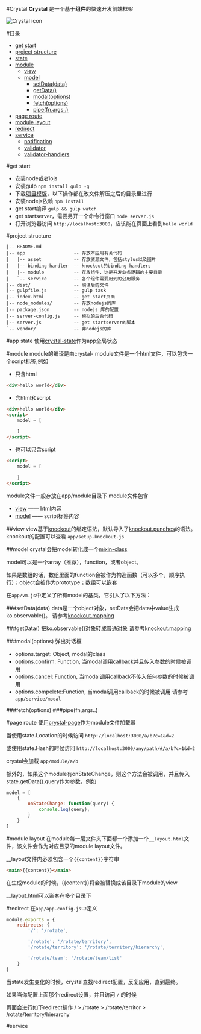 #Crystal
**Crystal** 是一个基于**组件**的快速开发前端框架

![Crystal icon](http://i2.dpfile.com/ba/crystal.jpg)

#目录
- [get start](#get-start)
- [project structure](#project-structure)
- [state](#state)
- [module](#module)
  - [view](#view)
  - [model](#model)
    - [setData(data)](#setdatadata)
    - [getData()](#setdata)
    - [modal(options)](#modaloptions)
    - [fetch(options)](#fetchoptions)
    - [pipe(fn,args..)](#pipefnargs)
- [page route](#page-route)
- [module layout](#module-layout)
- [redirect](#redirect)
- [service](#service)
  - [notification](#notification)
  - [validator](#validator)
  - [validator-handlers](#validator-handlers)

#get start
- 安装node或者iojs
- 安装gulp `npm install gulp -g`
- 下载[项目模版](https://github.com/youngjay/crystal-template/archive/master.zip)，以下操作都在改文件解压之后的目录里进行 
- 安装nodejs依赖 `npm install`
- get start编译 `gulp && gulp watch`
- get startserver，需要另开一个命令行窗口 `node server.js`
- 打开浏览器访问 `http://localhost:3000`，应该能在页面上看到`hello world`

#project structure

```
|-- README.md                      
|-- app                  -- 存放本应用有关代码
|   |-- asset            -- 存放资源文件，包括stylus以及图片
|   |-- binding-handler  -- knockout的binding handlers
|   |-- module           -- 存放组件，这是开发业务逻辑的主要目录
|   `-- service          -- 各个组件需要用到的公用服务
|-- dist/                -- 编译后的文件
|-- gulpfile.js          -- gulp task
|-- index.html           -- get start页面      
|-- node_modules/        -- 存放nodejs的库
|-- package.json         -- nodejs 库的配置
|-- server-config.js     -- 模拟的后台代码
|-- server.js            -- get startserver的脚本
`-- vendor/              -- 非nodejs的库
```

#app state
使用[crystal-state]作为app全局状态

#module
module的编译是由crystal-
module文件是一个html文件，可以包含一个script标签,例如

- 只含html

```html
<div>hello world</div>
```

- 含html和script
```html
<div>hello world</div>
<script>
    model = [
        
    ]
</script>
```

- 也可以只含script
```html
<script>
    model = [
        
    ]
</script>
```
module文件一般存放在app/module目录下
module文件包含
- [view](#view) —— html内容
- [model](#model) —— script标签内容

##view
view基于[knockout]的绑定语法，默认导入了[knockout.punches]的语法。knockout的配置可以查看
`app/setup-knockout.js`

##model
crystal会把model转化成一个[mixin-class]

model可以是一个array（推荐），function，或者object。

如果是数组的话，数组里面的function会被作为构造函数（可以多个，顺序执行）；object会被作为prototype；数组可以嵌套

在`app/vm.js`中定义了所有model的基类，它引入了以下方法：

###setData(data)
data是一个object对象，setData会把data中value生成ko.observable()。
请参考[knockout.mapping]

###getData()
把ko.observable()对象转成普通对象
请参考[knockout.mapping]

###modal(options)
弹出对话框
- options.target: Object, modal的class
- options.confirm: Function, 当modal调用callback并且传入参数的时候被调用
- options.cancel: Function, 当modal调用callback不传入任何参数的时候被调用
- options.compelete:Function, 当modal调用callback的时候被调用
请参考`app/service/modal`

###fetch(options)
###pipe(fn,args..)


#page route
使用[crystal-page]作为module文件加载器

当使用state.Location的时候访问 `http://localhost:3000/a/b?c=1&d=2`

或使用state.Hash的时候访问 `http://localhost:3000/any/path/#/a/b?c=1&d=2`

crystal会加载 `app/module/a/b` 

额外的，如果这个module有onStateChange，则这个方法会被调用，并且传入state.getData().query作为参数，例如
``` js
model = [
    {
        onStateChange: function(query) {
            console.log(query);
        }
    }
]
```

#module layout
在module每一层文件夹下面都一个添加一个`__layout.html`文件，该文件会作为对应目录的module layout文件。

__layout文件内必须包含一个`{{content}}`字符串

```html
<main>{{content}}</main>
```
在生成module的时候，{{content}}将会被替换成该目录下module的view

__layout.html可以嵌套在多个目录下

#redirect
在`app/app-config.js`中定义

``` js
module.exports = {
    redirects: {
        '/': '/rotate',

        '/rotate': '/rotate/territory',
        '/rotate/territory': '/rotate/territory/hierarchy',

        '/rotate/team': '/rotate/team/list'
    }
}
```
当state发生变化的时候，crystal查找redirect配置，反复应用，直到最终。

如果当你配置上面那个redirect设置，并且访问 `/` 的时候

页面会进行如下redirect操作
/ > /rotate > /rotate/territor > /rotate/territory/hierarchy

#service


[knockout]: http://www.knockoutjs.com/ 
[browserify]: http://browserify.org/
[crystal-modulify]: https://github.com/youngjay/crystal-modulify
[crystal-page]: https://github.com/youngjay/crystal-page
[crystal-state]: https://github.com/youngjay/crystal-state
[knockout.punches]: http://mbest.github.io/knockout.punches/
[knockout.mapping]: http://knockoutjs.com/documentation/plugins-mapping.html
[mixin-class]: https://github.com/youngjay/mixin-class
